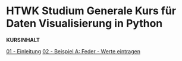 # HTWK Studium Generale Kurs für Daten Visualisierung in Python

**KURSINHALT**

[01 - Einleitung](01-Einleitung/Einleitung.md)
[02 - Beispiel A: Feder - Werte eintragen](02-Beispiel_A-Federn-Werte-eintragen/02-Werte-Eintragen)